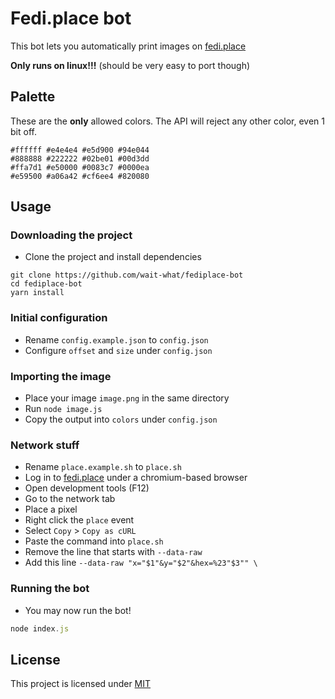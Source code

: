 # Fedi.place bot
This bot lets you automatically print images on [fedi.place](https://fedi.place)

**Only runs on linux!!!** (should be very easy to port though)

## Palette
These are the **only** allowed colors. The API will reject any other color, even 1 bit off.

```
#ffffff #e4e4e4 #e5d900 #94e044
#888888 #222222 #02be01 #00d3dd
#ffa7d1 #e50000 #0083c7 #0000ea
#e59500 #a06a42 #cf6ee4 #820080
```

## Usage
### Downloading the project
- Clone the project and install dependencies
```
git clone https://github.com/wait-what/fediplace-bot
cd fediplace-bot
yarn install
```

### Initial configuration
- Rename `config.example.json` to `config.json`
- Configure `offset` and `size` under `config.json`

### Importing the image
- Place your image `image.png` in the same directory
- Run `node image.js`
- Copy the output into `colors` under `config.json`

### Network stuff
- Rename `place.example.sh` to `place.sh`
- Log in to [fedi.place](https://fedi.place) under a chromium-based browser
- Open development tools (F12)
- Go to the network tab
- Place a pixel
- Right click the `place` event
- Select `Copy` > `Copy as cURL`
- Paste the command into `place.sh`
- Remove the line that starts with `--data-raw`
- Add this line `--data-raw "x="$1"&y="$2"&hex=%23"$3"" \`

### Running the bot
- You may now run the bot!
```js
node index.js
```

## License
This project is licensed under [MIT](./LICENSE)

